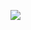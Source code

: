 
![](https://github.com/ptrfrncsmrph/react-view-transitions-api/assets/26548438/c4e952b5-56a2-4969-a546-be99ffd08c43)
